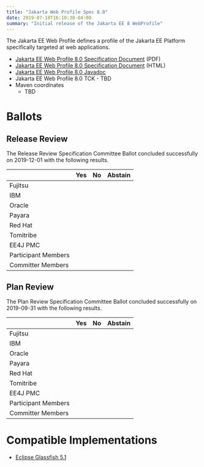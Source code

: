 ```yaml
---
title: "Jakarta Web Profile Spec 8.0"
date: 2019-07-18T16:10:38-04:00
summary: "Initial release of the Jakarta EE 8 WebProfile"
---
```

The Jakarta EE Web Profile defines a profile of the Jakarta EE Platform specifically targeted at web applications.

* [Jakarta EE Web Profile 8.0 Specification Document](./WebProfile-spec-8.0.pdf) (PDF)
* [Jakarta EE Web Profile 8.0 Specification Document](./WebProfile-spec-8.0.html) (HTML)
* [Jakarta EE Web Profile 8.0 Javadoc](./apidocs)
* Jakarta EE Web Profile 8.0 TCK - TBD
* Maven coordinates
  * TBD

# Ballots

## Release Review

The Release Review Specification Committee Ballot concluded successfully on 2019-12-01 with the following results.

|                       |  Yes    | No      | Abstain  |
|-----------------------|---------|---------|----------|
|Fujitsu                |         |         |          |
|IBM                    |         |         |          |
|Oracle                 |         |         |          |
|Payara                 |         |         |          |
|Red Hat                |         |         |          |
|Tomitribe              |         |         |          |
|EE4J PMC               |         |         |          |
|Participant Members    |         |         |          |
|Committer Members      |         |         |          |

## Plan Review

The Plan Review Specification Committee Ballot concluded successfully on 2019-09-31 with the following results.

|                       |  Yes    | No  | Abstain  |
|-----------------------|---------|-----|----------|
|Fujitsu                |         |     |          |
|IBM                    |         |     |          |
|Oracle                 |         |     |          |
|Payara                 |         |     |          |
|Red Hat                |         |     |          |
|Tomitribe              |         |     |          |
|EE4J PMC               |         |     |          |
|Participant Members    |         |     |          |
|Committer Members      |         |     |          |

# Compatible Implementations

* [Eclipse Glassfish 5.1](https://www.eclipse.org/downloads/download.php?file=/glassfish/glassfish-5.1.0.zip)
